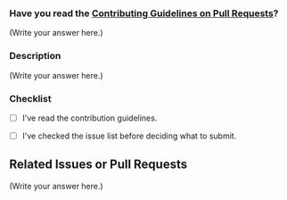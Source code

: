 <!--
Thank you for sending the PR! We appreciate you spending the time to work on these changes.

Help us understand your motivation by explaining why you decided to make this change.
You can learn more about contributing to ChatHub here: https://github.com/TesseractCoding/NeoAlgo/blob/master/CONTRIBUTING.md

Happy Contributing!

-->

### Have you read the [Contributing Guidelines on Pull Requests](https://github.com/soumik2012/Chathub/blob/master/CONTRIBUTING.md)?

(Write your answer here.)

### Description

(Write your answer here.)

### Checklist

- [ ] I've read the contribution guidelines.
- [ ] I've checked the issue list before deciding what to submit.


## Related Issues or Pull Requests

(Write your answer here.)
